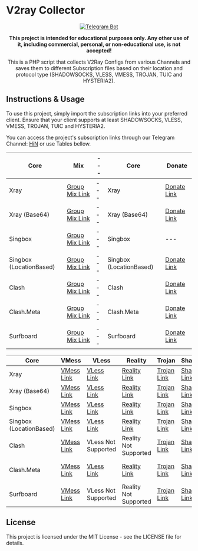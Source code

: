 # V2ray Collector

<p align="center">
  <a href="https://t.me/e_mkz">
    <img src="https://img.shields.io/badge/Telegram_Bot-@Here_is_Nowhwere-darkblue?style=flat&logo=telegram" alt="Telegram Bot">
  </a>
</p>

<p align="center">
  <b>This project is intended for educational purposes only. Any other use of it, including commercial, personal, or non-educational use, is not accepted!</b>
</p>

<p align="center">This is a PHP script that collects V2Ray Configs from various Channels and saves them to different Subscription files based on their location and protocol type (SHADOWSOCKS, VLESS, VMESS, TROJAN, TUIC and HYSTERIA2).</p>

## Instructions & Usage

To use this project, simply import the subscription links into your preferred client. Ensure that your client supports at least SHADOWSOCKS, VLESS, VMESS, TROJAN, TUIC and HYSTERIA2.

You can access the project's subscription links through our Telegram Channel: [HiN](https://t.me/Here_is_Nowhwere) or use Tables bellow.

| Core | Mix | --- | Core | Donate |
| --- | --- | --- | --- | --- |
| Xray | [Group Mix Link](https://raw.githubusercontent.com/Mr-MKZ/TelegramV2rayCollector/main/sub/normal/mix) | --- | Xray | [Donate Link](https://raw.githubusercontent.com/Mr-MKZ/TelegramV2rayCollector/main/sub/normal/donated) |
| Xray (Base64) | [Group Mix Link](https://raw.githubusercontent.com/Mr-MKZ/TelegramV2rayCollector/main/sub/base64/mix) | --- | Xray (Base64) | [Donate Link](https://raw.githubusercontent.com/Mr-MKZ/TelegramV2rayCollector/main/sub/base64/donated) |
| Singbox | [Group Mix Link](https://raw.githubusercontent.com/Mr-MKZ/TelegramV2rayCollector/main/singbox/sfasfi/mixLite.json) | --- | Singbox | --- |
| Singbox (LocationBased) | [Group Mix Link](https://raw.githubusercontent.com/Mr-MKZ/TelegramV2rayCollector/main/singbox/sfasfi/mix.json) | --- | Singbox (LocationBased) | [Donate Link](https://api.Mr-MKZ.link/singbox/?url=https%3A%2F%2Fraw.githubusercontent.com%2FMr-MKZ%2FTelegramV2rayCollector%2Fmain%2Fsub%2Fbase64%2Fdonated&limit=0&tun=true) |
| Clash | [Group Mix Link](https://api.Mr-MKZ.link/toClash/?url=https%3A%2F%2Fraw.githubusercontent.com%2FMr-MKZ%2FTelegramV2rayCollector%2Fmain%2Fsub%2Fbase64%2Fmix&type=clash&process=full) | --- | Clash | [Donate Link](https://api.Mr-MKZ.link/toClash/?url=https%3A%2F%2Fraw.githubusercontent.com%2FMr-MKZ%2FTelegramV2rayCollector%2Fmain%2Fsub%2Fbase64%2Fdonated&type=clash&process=full) |
| Clash.Meta | [Group Mix Link](https://api.Mr-MKZ.link/toClash/?url=https%3A%2F%2Fraw.githubusercontent.com%2FMr-MKZ%2FTelegramV2rayCollector%2Fmain%2Fsub%2Fbase64%2Fmix&type=meta&process=full) | --- | Clash.Meta | [Donate Link](https://api.Mr-MKZ.link/toClash/?url=https%3A%2F%2Fraw.githubusercontent.com%2FMr-MKZ%2FTelegramV2rayCollector%2Fmain%2Fsub%2Fbase64%2Fdonated&type=meta&process=full) |
| Surfboard | [Group Mix Link](https://api.Mr-MKZ.link/toClash/?url=https%3A%2F%2Fraw.githubusercontent.com%2FMr-MKZ%2FTelegramV2rayCollector%2Fmain%2Fsub%2Fbase64%2Fmix&type=surfboard&process=full) | --- | Surfboard | [Donate Link](https://api.Mr-MKZ.link/toClash/?url=https%3A%2F%2Fraw.githubusercontent.com%2FMr-MKZ%2FTelegramV2rayCollector%2Fmain%2Fsub%2Fbase64%2Fdonated&type=surfboard&process=full) |

| Core | VMess | VLess | Reality | Trojan | Shadowsocks | Tuic | Hysteria2 |
| --- | --- | --- | --- | --- | --- | --- | --- |
| Xray | [VMess Link](https://raw.githubusercontent.com/Mr-MKZ/TelegramV2rayCollector/main/sub/normal/vmess) | [VLess Link](https://raw.githubusercontent.com/Mr-MKZ/TelegramV2rayCollector/main/sub/normal/vless) | [Reality Link](https://raw.githubusercontent.com/Mr-MKZ/TelegramV2rayCollector/main/sub/normal/reality) | [Trojan Link](https://raw.githubusercontent.com/Mr-MKZ/TelegramV2rayCollector/main/sub/normal/trojan) | [Shadowsocks Link](https://raw.githubusercontent.com/Mr-MKZ/TelegramV2rayCollector/main/sub/normal/shadowsocks) | [Tuic Link](https://raw.githubusercontent.com/Mr-MKZ/TelegramV2rayCollector/main/sub/normal/tuic) | [Hysteria2 Link](https://raw.githubusercontent.com/Mr-MKZ/TelegramV2rayCollector/main/sub/normal/hysteria2) |
| Xray (Base64) | [VMess Link](https://raw.githubusercontent.com/Mr-MKZ/TelegramV2rayCollector/main/sub/base64/vmess) | [VLess Link](https://raw.githubusercontent.com/Mr-MKZ/TelegramV2rayCollector/main/sub/base64/vless) | [Reality Link](https://raw.githubusercontent.com/Mr-MKZ/TelegramV2rayCollector/main/sub/base64/reality) | [Trojan Link](https://raw.githubusercontent.com/Mr-MKZ/TelegramV2rayCollector/main/sub/base64/trojan) | [Shadowsocks Link](https://raw.githubusercontent.com/Mr-MKZ/TelegramV2rayCollector/main/sub/base64/shadowsocks) | [Tuic Link](https://raw.githubusercontent.com/Mr-MKZ/TelegramV2rayCollector/main/sub/base64/tuic) | [Hysteria2 Link](https://raw.githubusercontent.com/Mr-MKZ/TelegramV2rayCollector/main/sub/base64/hysteria2) |
| Singbox | [VMess Link](https://raw.githubusercontent.com/Mr-MKZ/TelegramV2rayCollector/main/singbox/sfasfi/vmessLite.json) | [VLess Link](https://raw.githubusercontent.com/Mr-MKZ/TelegramV2rayCollector/main/singbox/sfasfi/vlessLite.json) | [Reality Link](https://raw.githubusercontent.com/Mr-MKZ/TelegramV2rayCollector/main/singbox/sfasfi/realityLite.json) | [Trojan Link](https://raw.githubusercontent.com/Mr-MKZ/TelegramV2rayCollector/main/singbox/sfasfi/trojanLite.json) | [Shadowsocks Link](https://raw.githubusercontent.com/Mr-MKZ/TelegramV2rayCollector/main/singbox/sfasfi/shadowsocksLite.json) | [Tuic Link](https://raw.githubusercontent.com/Mr-MKZ/TelegramV2rayCollector/main/singbox/sfasfi/tuicLite.json) | [Hysteria2 Link](https://raw.githubusercontent.com/Mr-MKZ/TelegramV2rayCollector/main/singbox/sfasfi/hysteria2Lite.json) |
| Singbox (LocationBased) | [VMess Link](https://raw.githubusercontent.com/Mr-MKZ/TelegramV2rayCollector/main/singbox/sfasfi/vmess.json) | [VLess Link](https://raw.githubusercontent.com/Mr-MKZ/TelegramV2rayCollector/main/singbox/sfasfi/vless.json) | [Reality Link](https://raw.githubusercontent.com/Mr-MKZ/TelegramV2rayCollector/main/singbox/sfasfi/reality.json) | [Trojan Link](https://raw.githubusercontent.com/Mr-MKZ/TelegramV2rayCollector/main/singbox/sfasfi/trojan.json) | [Shadowsocks Link](https://raw.githubusercontent.com/Mr-MKZ/TelegramV2rayCollector/main/singbox/sfasfi/shadowsocks.json) | [Tuic Link](https://raw.githubusercontent.com/Mr-MKZ/TelegramV2rayCollector/main/singbox/sfasfi/tuic.json) | [Hysteria2 Link](https://raw.githubusercontent.com/Mr-MKZ/TelegramV2rayCollector/main/singbox/sfasfi/hysteria2.json) |
| Clash | [VMess Link](https://api.Mr-MKZ.link/toClash/?url=https%3A%2F%2Fraw.githubusercontent.com%2FMr-MKZ%2FTelegramV2rayCollector%2Fmain%2Fsub%2Fbase64%2Fvmess&type=clash&process=full) | VLess Not Supported | Reality Not Supported | [Trojan Link](https://api.Mr-MKZ.link/toClash/?url=https%3A%2F%2Fraw.githubusercontent.com%2FMr-MKZ%2FTelegramV2rayCollector%2Fmain%2Fsub%2Fbase64%2Ftrojan&type=clash&process=full) | [Shadowsocks Link](https://api.Mr-MKZ.link/toClash/?url=https%3A%2F%2Fraw.githubusercontent.com%2FMr-MKZ%2FTelegramV2rayCollector%2Fmain%2Fsub%2Fbase64%2Fshadowsocks&type=clash&process=full) | Tuic Not Supported | Hysteria2 Not Supported |
| Clash.Meta | [VMess Link](https://api.Mr-MKZ.link/toClash/?url=https%3A%2F%2Fraw.githubusercontent.com%2FMr-MKZ%2FTelegramV2rayCollector%2Fmain%2Fsub%2Fbase64%2Fvmess&type=meta&process=full) | [VLess Link](https://api.Mr-MKZ.link/toClash/?url=https%3A%2F%2Fraw.githubusercontent.com%2FMr-MKZ%2FTelegramV2rayCollector%2Fmain%2Fsub%2Fbase64%2Fvless&type=meta&process=full) | [Reality Link](https://api.Mr-MKZ.link/toClash/?url=https%3A%2F%2Fraw.githubusercontent.com%2FMr-MKZ%2FTelegramV2rayCollector%2Fmain%2Fsub%2Fbase64%2Freality&type=meta&process=full) | [Trojan Link](https://api.Mr-MKZ.link/toClash/?url=https%3A%2F%2Fraw.githubusercontent.com%2FMr-MKZ%2FTelegramV2rayCollector%2Fmain%2Fsub%2Fbase64%2Ftrojan&type=meta&process=full) | [Shadowsocks Link](https://api.Mr-MKZ.link/toClash/?url=https%3A%2F%2Fraw.githubusercontent.com%2FMr-MKZ%2FTelegramV2rayCollector%2Fmain%2Fsub%2Fbase64%2Fshadowsocks&type=meta&process=full) | Tuic Not Supported  | Hysteria2 Not Supported  |
| Surfboard | [VMess Link](https://api.Mr-MKZ.link/toClash/?url=https%3A%2F%2Fraw.githubusercontent.com%2FMr-MKZ%2FTelegramV2rayCollector%2Fmain%2Fsub%2Fbase64%2Fvmess&type=surfboard&process=full) | VLess Not Supported  | Reality Not Supported  | [Trojan Link](https://api.Mr-MKZ.link/toClash/?url=https%3A%2F%2Fraw.githubusercontent.com%2FMr-MKZ%2FTelegramV2rayCollector%2Fmain%2Fsub%2Fbase64%2Ftrojan&type=surfboard&process=full) | [Shadowsocks Link](https://api.Mr-MKZ.link/toClash/?url=https%3A%2F%2Fraw.githubusercontent.com%2FMr-MKZ%2FTelegramV2rayCollector%2Fmain%2Fsub%2Fbase64%2Fshadowsocks&type=surfboard&process=full) | Tuic Not Supported  | Hysteria2 Not Supported  |

## License

This project is licensed under the MIT License - see the LICENSE file for details.
